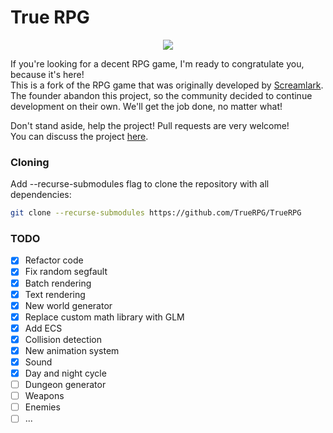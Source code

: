 # True RPG

<p align="center">
  <img src="https://cdn.betterttv.net/emote/5fe8b36c6ef24f34f7050764/3x">
</p>

If you're looking for a decent RPG game, I'm ready to congratulate you, because it's here!<br>
This is a fork of the RPG game that was originally developed by [Screamlark](https://www.twitch.tv/screamlark).
The founder abandon this project, so the community decided to continue development on their own.
We'll get the job done, no matter what!

Don't stand aside, help the project! Pull requests are very welcome!<br>
You can discuss the project [here](https://github.com/TrueRPG/TrueRPG/discussions).

### Cloning
Add --recurse-submodules flag to clone the repository with all dependencies:
```bash
git clone --recurse-submodules https://github.com/TrueRPG/TrueRPG
```

### TODO
- [x] Refactor code
- [x] Fix random segfault
- [x] Batch rendering
- [x] Text rendering
- [x] New world generator
- [x] Replace custom math library with GLM
- [x] Add ECS
- [x] Collision detection
- [x] New animation system
- [x] Sound
- [x] Day and night cycle
- [ ] Dungeon generator
- [ ] Weapons
- [ ] Enemies
- [ ] ...
